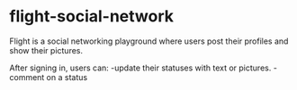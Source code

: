 flight-social-network
=====================

Flight is a social networking playground where users post their profiles and show their pictures.

After signing in, users can:
-update their statuses with text or pictures.
-comment on a status
